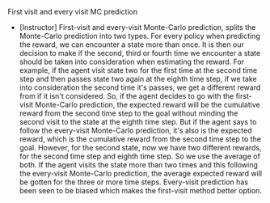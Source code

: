First visit and every visit MC prediction
- [Instructor] First-visit and every-visit Monte-Carlo prediction, splits the Monte-Carlo prediction into two types. For every policy when predicting the reward, we can encounter a state more than once. It is then our decision to make if the second, third or fourth time we encounter a state should be taken into consideration when estimating the reward. For example, if the agent visit state two for the first time at the second time step and then passes state two again at the eighth time step, if we take into consideration the second time it's passes, we get a different reward from if it isn't considered. So, if the agent decides to go with the first-visit Monte-Carlo prediction, the expected reward will be the cumulative reward from the second time step to the goal without minding the second visit to the state at the eighth time step. But if the agent says to follow the every-visit Monte-Carlo prediction, it's also is the expected reward, which is the cumulative reward from the second time step to the goal. However, for the second state, now we have two different rewards, for the second time step and eighth time step. So we use the average of both. If the agent visits the state more than two times and this following the every-visit Monte-Carlo prediction, the average expected reward will be gotten for the three or more time steps. Every-visit prediction has been seen to be biased which makes the first-visit method better option.